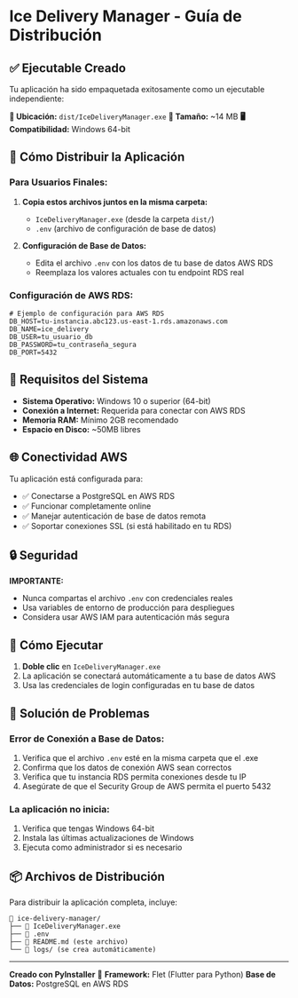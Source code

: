 # Ice Delivery Manager - Guía de Distribución

## ✅ Ejecutable Creado

Tu aplicación ha sido empaquetada exitosamente como un ejecutable independiente:

**📁 Ubicación:** `dist/IceDeliveryManager.exe`
**📏 Tamaño:** ~14 MB
**🖥️ Compatibilidad:** Windows 64-bit

## 🚀 Cómo Distribuir la Aplicación

### Para Usuarios Finales:

1. **Copia estos archivos juntos en la misma carpeta:**
   - `IceDeliveryManager.exe` (desde la carpeta `dist/`)
   - `.env` (archivo de configuración de base de datos)

2. **Configuración de Base de Datos:**
   - Edita el archivo `.env` con los datos de tu base de datos AWS RDS
   - Reemplaza los valores actuales con tu endpoint RDS real

### Configuración de AWS RDS:

```env
# Ejemplo de configuración para AWS RDS
DB_HOST=tu-instancia.abc123.us-east-1.rds.amazonaws.com
DB_NAME=ice_delivery
DB_USER=tu_usuario_db
DB_PASSWORD=tu_contraseña_segura
DB_PORT=5432
```

## 🔧 Requisitos del Sistema

- **Sistema Operativo:** Windows 10 o superior (64-bit)
- **Conexión a Internet:** Requerida para conectar con AWS RDS
- **Memoria RAM:** Mínimo 2GB recomendado
- **Espacio en Disco:** ~50MB libres

## 🌐 Conectividad AWS

Tu aplicación está configurada para:
- ✅ Conectarse a PostgreSQL en AWS RDS
- ✅ Funcionar completamente online
- ✅ Manejar autenticación de base de datos remota
- ✅ Soportar conexiones SSL (si está habilitado en tu RDS)

## 🔒 Seguridad

**IMPORTANTE:** 
- Nunca compartas el archivo `.env` con credenciales reales
- Usa variables de entorno de producción para despliegues
- Considera usar AWS IAM para autenticación más segura

## 🚦 Cómo Ejecutar

1. **Doble clic** en `IceDeliveryManager.exe`
2. La aplicación se conectará automáticamente a tu base de datos AWS
3. Usa las credenciales de login configuradas en tu base de datos

## 🐛 Solución de Problemas

### Error de Conexión a Base de Datos:
1. Verifica que el archivo `.env` esté en la misma carpeta que el .exe
2. Confirma que los datos de conexión AWS sean correctos
3. Verifica que tu instancia RDS permita conexiones desde tu IP
4. Asegúrate de que el Security Group de AWS permita el puerto 5432

### La aplicación no inicia:
1. Verifica que tengas Windows 64-bit
2. Instala las últimas actualizaciones de Windows
3. Ejecuta como administrador si es necesario

## 📦 Archivos de Distribución

Para distribuir la aplicación completa, incluye:

```
📁 ice-delivery-manager/
├── 📄 IceDeliveryManager.exe
├── 📄 .env
├── 📄 README.md (este archivo)
└── 📁 logs/ (se crea automáticamente)
```

---

**Creado con PyInstaller** 🐍
**Framework:** Flet (Flutter para Python)
**Base de Datos:** PostgreSQL en AWS RDS
